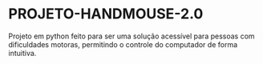 # PROJETO-HANDMOUSE-2.0
Projeto em python feito para ser uma solução acessível para pessoas com dificuldades motoras, permitindo o controle do computador de forma intuitiva.
